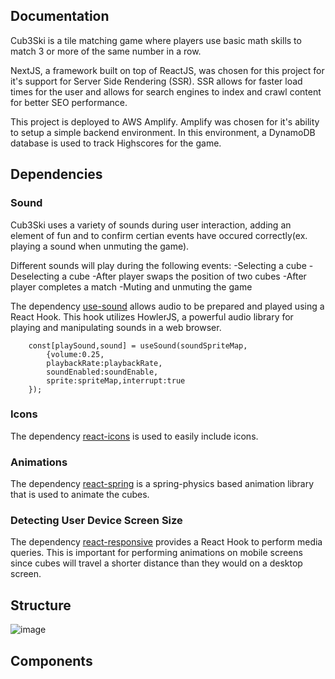 ## Documentation
Cub3Ski is a tile matching game where players use basic math skills to match 3 or more of the same number in a row.

NextJS, a framework built on top of ReactJS, was chosen for this project for it's support for Server Side Rendering (SSR). SSR allows for faster load times for the user and allows for search engines to index and crawl content for better SEO performance.

This project is deployed to AWS Amplify. Amplify was chosen for it's ability to setup a simple backend environment. In this environment, a DynamoDB database is used to track Highscores for the game. 

## Dependencies
### Sound
Cub3Ski uses a variety of sounds during user interaction, adding an element of fun and to confirm certian events have occured correctly(ex. playing a sound when unmuting the game).

Different sounds will play during the following events:
-Selecting a cube
-Deselecting a cube
-After player swaps the position of two cubes
-After player completes a match
-Muting and unmuting the game


The dependency [use-sound](https://github.com/joshwcomeau/use-sound) allows audio to be prepared and played using a React Hook. This hook utilizes HowlerJS, a powerful audio library for playing and manipulating sounds in a web browser.


```
    const[playSound,sound] = useSound(soundSpriteMap,
        {volume:0.25,
        playbackRate:playbackRate,
        soundEnabled:soundEnable,
        sprite:spriteMap,interrupt:true
    });
```


### Icons

The dependency [react-icons](https://react-icons.github.io/react-icons/) is used to easily include icons.



### Animations

The dependency [react-spring](https://react-spring.dev/) is a spring-physics based animation library that is used to animate the cubes.

### Detecting User Device Screen Size

The dependency [react-responsive](https://github.com/yocontra/react-responsive) provides a React Hook to perform media queries. This is important for performing animations on mobile screens since cubes will travel a shorter distance than they would on a desktop screen. 

## Structure

![image](https://user-images.githubusercontent.com/29846872/187545757-633c4417-aa61-4864-97ad-583e762d3aa9.png)

## Components



